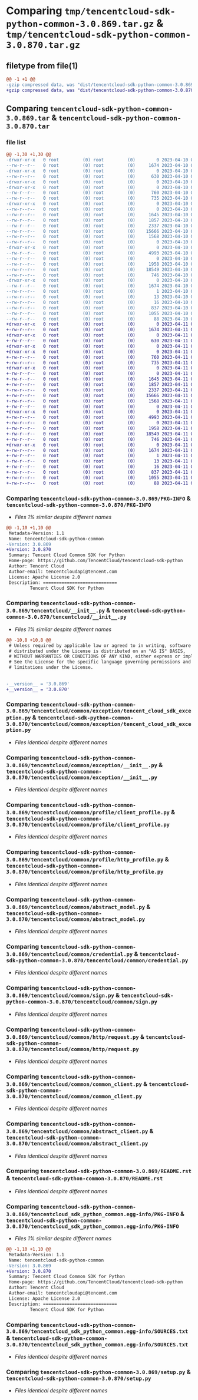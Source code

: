 # Comparing `tmp/tencentcloud-sdk-python-common-3.0.869.tar.gz` & `tmp/tencentcloud-sdk-python-common-3.0.870.tar.gz`

## filetype from file(1)

```diff
@@ -1 +1 @@
-gzip compressed data, was "dist/tencentcloud-sdk-python-common-3.0.869.tar", last modified: Mon Apr 10 02:59:18 2023, max compression
+gzip compressed data, was "dist/tencentcloud-sdk-python-common-3.0.870.tar", last modified: Tue Apr 11 03:27:42 2023, max compression
```

## Comparing `tencentcloud-sdk-python-common-3.0.869.tar` & `tencentcloud-sdk-python-common-3.0.870.tar`

### file list

```diff
@@ -1,30 +1,30 @@
-drwxr-xr-x   0 root         (0) root         (0)        0 2023-04-10 02:59:18.000000 tencentcloud-sdk-python-common-3.0.869/
--rw-r--r--   0 root         (0) root         (0)     1674 2023-04-10 02:59:18.000000 tencentcloud-sdk-python-common-3.0.869/PKG-INFO
-drwxr-xr-x   0 root         (0) root         (0)        0 2023-04-10 02:59:18.000000 tencentcloud-sdk-python-common-3.0.869/tencentcloud/
--rw-r--r--   0 root         (0) root         (0)      630 2023-04-10 02:59:18.000000 tencentcloud-sdk-python-common-3.0.869/tencentcloud/__init__.py
-drwxr-xr-x   0 root         (0) root         (0)        0 2023-04-10 02:59:18.000000 tencentcloud-sdk-python-common-3.0.869/tencentcloud/common/
-drwxr-xr-x   0 root         (0) root         (0)        0 2023-04-10 02:59:18.000000 tencentcloud-sdk-python-common-3.0.869/tencentcloud/common/exception/
--rw-r--r--   0 root         (0) root         (0)      760 2023-04-10 02:59:18.000000 tencentcloud-sdk-python-common-3.0.869/tencentcloud/common/exception/tencent_cloud_sdk_exception.py
--rw-r--r--   0 root         (0) root         (0)      735 2023-04-10 02:59:18.000000 tencentcloud-sdk-python-common-3.0.869/tencentcloud/common/exception/__init__.py
-drwxr-xr-x   0 root         (0) root         (0)        0 2023-04-10 02:59:18.000000 tencentcloud-sdk-python-common-3.0.869/tencentcloud/common/profile/
--rw-r--r--   0 root         (0) root         (0)        0 2023-04-10 02:59:18.000000 tencentcloud-sdk-python-common-3.0.869/tencentcloud/common/profile/__init__.py
--rw-r--r--   0 root         (0) root         (0)     1645 2023-04-10 02:59:18.000000 tencentcloud-sdk-python-common-3.0.869/tencentcloud/common/profile/client_profile.py
--rw-r--r--   0 root         (0) root         (0)     1857 2023-04-10 02:59:18.000000 tencentcloud-sdk-python-common-3.0.869/tencentcloud/common/profile/http_profile.py
--rw-r--r--   0 root         (0) root         (0)     2337 2023-04-10 02:59:18.000000 tencentcloud-sdk-python-common-3.0.869/tencentcloud/common/abstract_model.py
--rw-r--r--   0 root         (0) root         (0)    15666 2023-04-10 02:59:18.000000 tencentcloud-sdk-python-common-3.0.869/tencentcloud/common/credential.py
--rw-r--r--   0 root         (0) root         (0)     1568 2023-04-10 02:59:18.000000 tencentcloud-sdk-python-common-3.0.869/tencentcloud/common/sign.py
--rw-r--r--   0 root         (0) root         (0)        0 2023-04-10 02:59:18.000000 tencentcloud-sdk-python-common-3.0.869/tencentcloud/common/__init__.py
-drwxr-xr-x   0 root         (0) root         (0)        0 2023-04-10 02:59:18.000000 tencentcloud-sdk-python-common-3.0.869/tencentcloud/common/http/
--rw-r--r--   0 root         (0) root         (0)     4993 2023-04-10 02:59:18.000000 tencentcloud-sdk-python-common-3.0.869/tencentcloud/common/http/request.py
--rw-r--r--   0 root         (0) root         (0)        0 2023-04-10 02:59:18.000000 tencentcloud-sdk-python-common-3.0.869/tencentcloud/common/http/__init__.py
--rw-r--r--   0 root         (0) root         (0)     1958 2023-04-10 02:59:18.000000 tencentcloud-sdk-python-common-3.0.869/tencentcloud/common/common_client.py
--rw-r--r--   0 root         (0) root         (0)    18549 2023-04-10 02:59:18.000000 tencentcloud-sdk-python-common-3.0.869/tencentcloud/common/abstract_client.py
--rw-r--r--   0 root         (0) root         (0)      746 2023-04-10 02:59:18.000000 tencentcloud-sdk-python-common-3.0.869/README.rst
-drwxr-xr-x   0 root         (0) root         (0)        0 2023-04-10 02:59:18.000000 tencentcloud-sdk-python-common-3.0.869/tencentcloud_sdk_python_common.egg-info/
--rw-r--r--   0 root         (0) root         (0)     1674 2023-04-10 02:59:18.000000 tencentcloud-sdk-python-common-3.0.869/tencentcloud_sdk_python_common.egg-info/PKG-INFO
--rw-r--r--   0 root         (0) root         (0)        1 2023-04-10 02:59:18.000000 tencentcloud-sdk-python-common-3.0.869/tencentcloud_sdk_python_common.egg-info/dependency_links.txt
--rw-r--r--   0 root         (0) root         (0)       13 2023-04-10 02:59:18.000000 tencentcloud-sdk-python-common-3.0.869/tencentcloud_sdk_python_common.egg-info/top_level.txt
--rw-r--r--   0 root         (0) root         (0)       16 2023-04-10 02:59:18.000000 tencentcloud-sdk-python-common-3.0.869/tencentcloud_sdk_python_common.egg-info/requires.txt
--rw-r--r--   0 root         (0) root         (0)      837 2023-04-10 02:59:18.000000 tencentcloud-sdk-python-common-3.0.869/tencentcloud_sdk_python_common.egg-info/SOURCES.txt
--rw-r--r--   0 root         (0) root         (0)     1055 2023-04-10 02:59:18.000000 tencentcloud-sdk-python-common-3.0.869/setup.py
--rw-r--r--   0 root         (0) root         (0)       88 2023-04-10 02:59:18.000000 tencentcloud-sdk-python-common-3.0.869/setup.cfg
+drwxr-xr-x   0 root         (0) root         (0)        0 2023-04-11 03:27:42.000000 tencentcloud-sdk-python-common-3.0.870/
+-rw-r--r--   0 root         (0) root         (0)     1674 2023-04-11 03:27:42.000000 tencentcloud-sdk-python-common-3.0.870/PKG-INFO
+drwxr-xr-x   0 root         (0) root         (0)        0 2023-04-11 03:27:42.000000 tencentcloud-sdk-python-common-3.0.870/tencentcloud/
+-rw-r--r--   0 root         (0) root         (0)      630 2023-04-11 03:27:42.000000 tencentcloud-sdk-python-common-3.0.870/tencentcloud/__init__.py
+drwxr-xr-x   0 root         (0) root         (0)        0 2023-04-11 03:27:42.000000 tencentcloud-sdk-python-common-3.0.870/tencentcloud/common/
+drwxr-xr-x   0 root         (0) root         (0)        0 2023-04-11 03:27:42.000000 tencentcloud-sdk-python-common-3.0.870/tencentcloud/common/exception/
+-rw-r--r--   0 root         (0) root         (0)      760 2023-04-11 03:27:42.000000 tencentcloud-sdk-python-common-3.0.870/tencentcloud/common/exception/tencent_cloud_sdk_exception.py
+-rw-r--r--   0 root         (0) root         (0)      735 2023-04-11 03:27:42.000000 tencentcloud-sdk-python-common-3.0.870/tencentcloud/common/exception/__init__.py
+drwxr-xr-x   0 root         (0) root         (0)        0 2023-04-11 03:27:42.000000 tencentcloud-sdk-python-common-3.0.870/tencentcloud/common/profile/
+-rw-r--r--   0 root         (0) root         (0)        0 2023-04-11 03:27:42.000000 tencentcloud-sdk-python-common-3.0.870/tencentcloud/common/profile/__init__.py
+-rw-r--r--   0 root         (0) root         (0)     1645 2023-04-11 03:27:42.000000 tencentcloud-sdk-python-common-3.0.870/tencentcloud/common/profile/client_profile.py
+-rw-r--r--   0 root         (0) root         (0)     1857 2023-04-11 03:27:42.000000 tencentcloud-sdk-python-common-3.0.870/tencentcloud/common/profile/http_profile.py
+-rw-r--r--   0 root         (0) root         (0)     2337 2023-04-11 03:27:42.000000 tencentcloud-sdk-python-common-3.0.870/tencentcloud/common/abstract_model.py
+-rw-r--r--   0 root         (0) root         (0)    15666 2023-04-11 03:27:42.000000 tencentcloud-sdk-python-common-3.0.870/tencentcloud/common/credential.py
+-rw-r--r--   0 root         (0) root         (0)     1568 2023-04-11 03:27:42.000000 tencentcloud-sdk-python-common-3.0.870/tencentcloud/common/sign.py
+-rw-r--r--   0 root         (0) root         (0)        0 2023-04-11 03:27:42.000000 tencentcloud-sdk-python-common-3.0.870/tencentcloud/common/__init__.py
+drwxr-xr-x   0 root         (0) root         (0)        0 2023-04-11 03:27:42.000000 tencentcloud-sdk-python-common-3.0.870/tencentcloud/common/http/
+-rw-r--r--   0 root         (0) root         (0)     4993 2023-04-11 03:27:42.000000 tencentcloud-sdk-python-common-3.0.870/tencentcloud/common/http/request.py
+-rw-r--r--   0 root         (0) root         (0)        0 2023-04-11 03:27:42.000000 tencentcloud-sdk-python-common-3.0.870/tencentcloud/common/http/__init__.py
+-rw-r--r--   0 root         (0) root         (0)     1958 2023-04-11 03:27:42.000000 tencentcloud-sdk-python-common-3.0.870/tencentcloud/common/common_client.py
+-rw-r--r--   0 root         (0) root         (0)    18549 2023-04-11 03:27:42.000000 tencentcloud-sdk-python-common-3.0.870/tencentcloud/common/abstract_client.py
+-rw-r--r--   0 root         (0) root         (0)      746 2023-04-11 03:27:42.000000 tencentcloud-sdk-python-common-3.0.870/README.rst
+drwxr-xr-x   0 root         (0) root         (0)        0 2023-04-11 03:27:42.000000 tencentcloud-sdk-python-common-3.0.870/tencentcloud_sdk_python_common.egg-info/
+-rw-r--r--   0 root         (0) root         (0)     1674 2023-04-11 03:27:42.000000 tencentcloud-sdk-python-common-3.0.870/tencentcloud_sdk_python_common.egg-info/PKG-INFO
+-rw-r--r--   0 root         (0) root         (0)        1 2023-04-11 03:27:42.000000 tencentcloud-sdk-python-common-3.0.870/tencentcloud_sdk_python_common.egg-info/dependency_links.txt
+-rw-r--r--   0 root         (0) root         (0)       13 2023-04-11 03:27:42.000000 tencentcloud-sdk-python-common-3.0.870/tencentcloud_sdk_python_common.egg-info/top_level.txt
+-rw-r--r--   0 root         (0) root         (0)       16 2023-04-11 03:27:42.000000 tencentcloud-sdk-python-common-3.0.870/tencentcloud_sdk_python_common.egg-info/requires.txt
+-rw-r--r--   0 root         (0) root         (0)      837 2023-04-11 03:27:42.000000 tencentcloud-sdk-python-common-3.0.870/tencentcloud_sdk_python_common.egg-info/SOURCES.txt
+-rw-r--r--   0 root         (0) root         (0)     1055 2023-04-11 03:27:42.000000 tencentcloud-sdk-python-common-3.0.870/setup.py
+-rw-r--r--   0 root         (0) root         (0)       88 2023-04-11 03:27:42.000000 tencentcloud-sdk-python-common-3.0.870/setup.cfg
```

### Comparing `tencentcloud-sdk-python-common-3.0.869/PKG-INFO` & `tencentcloud-sdk-python-common-3.0.870/PKG-INFO`

 * *Files 1% similar despite different names*

```diff
@@ -1,10 +1,10 @@
 Metadata-Version: 1.1
 Name: tencentcloud-sdk-python-common
-Version: 3.0.869
+Version: 3.0.870
 Summary: Tencent Cloud Common SDK for Python
 Home-page: https://github.com/TencentCloud/tencentcloud-sdk-python
 Author: Tencent Cloud
 Author-email: tencentcloudapi@tencent.com
 License: Apache License 2.0
 Description: ============================
         Tencent Cloud SDK for Python
```

### Comparing `tencentcloud-sdk-python-common-3.0.869/tencentcloud/__init__.py` & `tencentcloud-sdk-python-common-3.0.870/tencentcloud/__init__.py`

 * *Files 1% similar despite different names*

```diff
@@ -10,8 +10,8 @@
 # Unless required by applicable law or agreed to in writing, software
 # distributed under the License is distributed on an "AS IS" BASIS,
 # WITHOUT WARRANTIES OR CONDITIONS OF ANY KIND, either express or implied.
 # See the License for the specific language governing permissions and
 # limitations under the License.
 
 
-__version__ = '3.0.869'
+__version__ = '3.0.870'
```

### Comparing `tencentcloud-sdk-python-common-3.0.869/tencentcloud/common/exception/tencent_cloud_sdk_exception.py` & `tencentcloud-sdk-python-common-3.0.870/tencentcloud/common/exception/tencent_cloud_sdk_exception.py`

 * *Files identical despite different names*

### Comparing `tencentcloud-sdk-python-common-3.0.869/tencentcloud/common/exception/__init__.py` & `tencentcloud-sdk-python-common-3.0.870/tencentcloud/common/exception/__init__.py`

 * *Files identical despite different names*

### Comparing `tencentcloud-sdk-python-common-3.0.869/tencentcloud/common/profile/client_profile.py` & `tencentcloud-sdk-python-common-3.0.870/tencentcloud/common/profile/client_profile.py`

 * *Files identical despite different names*

### Comparing `tencentcloud-sdk-python-common-3.0.869/tencentcloud/common/profile/http_profile.py` & `tencentcloud-sdk-python-common-3.0.870/tencentcloud/common/profile/http_profile.py`

 * *Files identical despite different names*

### Comparing `tencentcloud-sdk-python-common-3.0.869/tencentcloud/common/abstract_model.py` & `tencentcloud-sdk-python-common-3.0.870/tencentcloud/common/abstract_model.py`

 * *Files identical despite different names*

### Comparing `tencentcloud-sdk-python-common-3.0.869/tencentcloud/common/credential.py` & `tencentcloud-sdk-python-common-3.0.870/tencentcloud/common/credential.py`

 * *Files identical despite different names*

### Comparing `tencentcloud-sdk-python-common-3.0.869/tencentcloud/common/sign.py` & `tencentcloud-sdk-python-common-3.0.870/tencentcloud/common/sign.py`

 * *Files identical despite different names*

### Comparing `tencentcloud-sdk-python-common-3.0.869/tencentcloud/common/http/request.py` & `tencentcloud-sdk-python-common-3.0.870/tencentcloud/common/http/request.py`

 * *Files identical despite different names*

### Comparing `tencentcloud-sdk-python-common-3.0.869/tencentcloud/common/common_client.py` & `tencentcloud-sdk-python-common-3.0.870/tencentcloud/common/common_client.py`

 * *Files identical despite different names*

### Comparing `tencentcloud-sdk-python-common-3.0.869/tencentcloud/common/abstract_client.py` & `tencentcloud-sdk-python-common-3.0.870/tencentcloud/common/abstract_client.py`

 * *Files identical despite different names*

### Comparing `tencentcloud-sdk-python-common-3.0.869/README.rst` & `tencentcloud-sdk-python-common-3.0.870/README.rst`

 * *Files identical despite different names*

### Comparing `tencentcloud-sdk-python-common-3.0.869/tencentcloud_sdk_python_common.egg-info/PKG-INFO` & `tencentcloud-sdk-python-common-3.0.870/tencentcloud_sdk_python_common.egg-info/PKG-INFO`

 * *Files 1% similar despite different names*

```diff
@@ -1,10 +1,10 @@
 Metadata-Version: 1.1
 Name: tencentcloud-sdk-python-common
-Version: 3.0.869
+Version: 3.0.870
 Summary: Tencent Cloud Common SDK for Python
 Home-page: https://github.com/TencentCloud/tencentcloud-sdk-python
 Author: Tencent Cloud
 Author-email: tencentcloudapi@tencent.com
 License: Apache License 2.0
 Description: ============================
         Tencent Cloud SDK for Python
```

### Comparing `tencentcloud-sdk-python-common-3.0.869/tencentcloud_sdk_python_common.egg-info/SOURCES.txt` & `tencentcloud-sdk-python-common-3.0.870/tencentcloud_sdk_python_common.egg-info/SOURCES.txt`

 * *Files identical despite different names*

### Comparing `tencentcloud-sdk-python-common-3.0.869/setup.py` & `tencentcloud-sdk-python-common-3.0.870/setup.py`

 * *Files identical despite different names*

